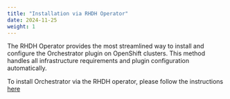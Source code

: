 ```yaml
---
title: "Installation via RHDH Operator"
date: 2024-11-25
weight: 1
---
```


The RHDH Operator provides the most streamlined way to install and configure the Orchestrator plugin on OpenShift clusters. This method handles all infrastructure requirements and plugin configuration automatically.

To install Orchestrator via the RHDH operator, please follow the instructions [here](https://github.com/redhat-developer/rhdh-operator/blob/main/docs/orchestrator.md)
